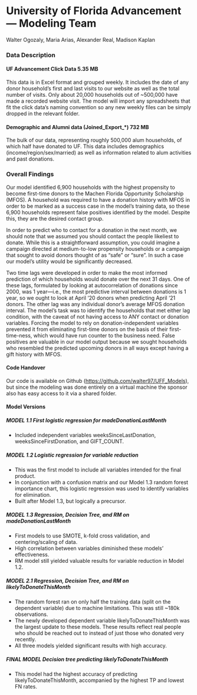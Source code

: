 # University of Florida Advancement — Modeling Team

Walter Ogozaly, Maria Arias, Alexander Real, Madison Kaplan

### Data Description

#### UF Advancement Click Data	5.35 MB

This data is in Excel format and grouped weekly. It includes the date of any donor household’s first and last visits to our website as well as the total number of visits. Only about 20,000 households out of ~500,000 have made a recorded website visit. The model will import any spreadsheets that fit the click data’s naming convention so any new weekly files can be simply dropped in the relevant folder.

#### Demographic and Alumni data (Joined_Export_*)	732 MB

The bulk of our data, representing roughly 500,000 alum households, of which half have donated to UF. This data includes demographics (income/region/sex/married) as well as information related to alum activities and past donations. 

### Overall Findings

Our model identified 6,900 households with the highest propensity to become first-time donors to the Machen Florida Opportunity Scholarship (MFOS). A household was required to have a donation history with MFOS in order to be marked as a success case in the model’s training data, so these 6,900 households represent false positives identified by the model. Despite this, they are the desired contact group. 

In order to predict who to contact for a donation in the next month, we should note that we assumed you should contact the people likeliest to donate. While this is a straightforward assumption, you could imagine a campaign directed at medium-to-low propensity households or a campaign that sought to avoid donors thought of as “safe” or “sure”. In such a case our model’s utility would be significantly decreased.

Two time lags were developed in order to make the most informed prediction of which households would donate over the next 31 days. One of these lags, formulated by looking at autocorrelation of donations since 2000, was 1 year—i.e., the most predictive interval between donations is 1 year, so we ought to look at April ‘20 donors when predicting April ‘21 donors. The other lag was any individual donor’s average MFOS donation interval. The model’s task was to identify the households that met either lag condition, with the caveat of not having access to ANY contact or donation variables. Forcing the model to rely on donation-independent variables prevented it from eliminating first-time donors on the basis of their first-time-ness, which would have run counter to the business need. False positives are valuable in our model output because we sought households who resembled the predicted upcoming donors in all ways except having a gift history with MFOS.


#### Code Handover


Our code is available on Github (https://github.com/walter97/UFF_Models), but since the modeling was done entirely on a virtual machine the sponsor also has easy access to it via a shared folder.

#### Model Versions
##### MODEL 1.1 	First logistic regression for madeDonationLastMonth
- Included independent variables weeksSinceLastDonation, weeksSinceFirstDonation, and GIFT_COUNT. 

##### MODEL 1.2 	Logistic regression for variable reduction
- This was the first model to include all variables intended for the final product.
- In conjunction with a confusion matrix and our Model 1.3 random forest importance chart, this logistic regression was used to identify variables for elimination.
- Built after Model 1.3, but logically a precursor. 

##### MODEL 1.3 	Regression, Decision Tree, and RM on madeDonationLastMonth
- First models to use SMOTE, k-fold cross validation, and centering/scaling of data.
- High correlation between variables diminished these models’ effectiveness.
- RM model still yielded valuable results for variable reduction in Model 1.2.

##### MODEL 2.1	Regression, Decision Tree, and RM on likelyToDonateThisMonth
- The random forest ran on only half the training data (split on the dependent variable) due to machine limitations. This was still ~180k observations.
- The newly developed dependent variable likelyToDonateThisMonth was the largest update to these models. These results reflect real people who should be reached out to instead of just those who donated very recently.
- All three models yielded significant results with high accuracy.  

##### FINAL MODEL	Decision tree predicting likelyToDonateThisMonth
- This model had the highest accuracy of predicting likelyToDonateThisMonth, accompanied by the highest TP and lowest FN rates.
